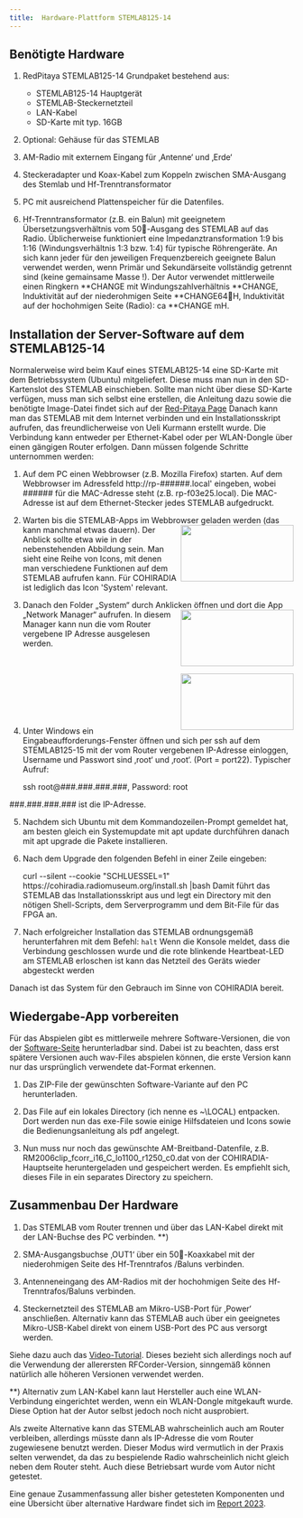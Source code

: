 ```yaml
---
title:  Hardware-Plattform STEMLAB125-14
---
```

## Benötigte Hardware

1.	RedPitaya STEMLAB125-14 Grundpaket bestehend aus:
   
      * STEMLAB125-14 Hauptgerät
      * STEMLAB-Steckernetzteil
      * LAN-Kabel
      * SD-Karte mit typ. 16GB

2. Optional: Gehäuse für das STEMLAB

3. AM-Radio mit externem Eingang für ‚Antenne‘ und ‚Erde‘

4.	Steckeradapter und Koax-Kabel zum Koppeln zwischen SMA-Ausgang des Stemlab und Hf-Trenntransformator

5.	PC mit ausreichend Plattenspeicher für die Datenfiles.

6.	Hf-Trenntransformator (z.B. ein Balun) mit geeignetem Übersetzungsverhältnis vom 50-Ausgang des STEMLAB auf das Radio. Üblicherweise funktioniert eine Impedanztransformation 1:9 bis 1:16 (Windungsverhältnis 1:3 bzw. 1:4) für typische Röhrengeräte. An sich kann jeder für den jeweiligen Frequenzbereich geeignete Balun verwendet werden, wenn Primär und Sekundärseite vollständig getrennt sind (keine gemainsame Masse !). Der Autor verwendet mittlerweile einen Ringkern **CHANGE mit Windungszahlverhältnis **CHANGE, Induktivität auf der niederohmigen Seite **CHANGE64H, Induktivität auf der hochohmigen Seite (Radio): ca **CHANGE mH. 

##	Installation der Server-Software auf dem STEMLAB125-14

Normalerweise wird beim Kauf eines STEMLAB125-14 eine SD-Karte mit dem Betriebssystem (Ubuntu) mitgeliefert. Diese muss man nun in den SD-Kartenslot des STEMLAB einschieben. Sollte man nicht über diese SD-Karte verfügen, muss man sich selbst eine erstellen, die Anleitung dazu sowie die  benötigte  Image-Datei findet sich auf der 
[Red-Pitaya Page](https://redpitaya.readthedocs.io/en/latest/quickStart/SDcard/SDcard.html)
Danach kann man das STEMLAB mit dem Internet verbinden und ein Installationsskript aufrufen, das freundlicherweise von Ueli Kurmann erstellt wurde. Die Verbindung kann entweder per Ethernet-Kabel oder per WLAN-Dongle über einen gängigen Router erfolgen. Dann müssen folgende Schritte unternommen werden:

1. Auf dem PC einen Webbrowser (z.B. Mozilla Firefox) starten. Auf dem Webbrowser im Adressfeld ht<span>tp://</span>rp-######.local' eingeben, wobei ###### für die MAC-Adresse steht (z.B. rp-f03e25.local). Die MAC-Adresse ist auf dem Ethernet-Stecker jedes STEMLAB aufgedruckt.
 
2. Warten bis die STEMLAB-Apps im Webbrowser geladen werden (das kann manchmal etwas dauern). <img align="right" width="200" height="100" src="https://cohiradia.radiomuseum.org/download/software/STEMLAB_Installation_Step1_sm.png" /> Der Anblick sollte etwa wie in der nebenstehenden Abbildung sein. Man sieht eine Reihe von Icons, mit denen man verschiedene Funktionen auf dem STEMLAB aufrufen kann. Für COHIRADIA ist lediglich das Icon 'System' relevant.

3. Danach den Folder „System“ durch Anklicken öffnen und dort die App „Network Manager“ aufrufen. <img align="right" width="200" height="100" src="https://cohiradia.radiomuseum.org/download/software/STEMLAB_Installation_Step2.png" /> In diesem Manager kann nun die vom Router vergebene IP Adresse ausgelesen werden.                           

&nbsp;

<img align="right" width="200" height="100" src="https://cohiradia.radiomuseum.org/download/software/STEMLAB_Installation_Step3.png" /> 

&nbsp;

&nbsp;

&nbsp;

4. Unter Windows ein Eingabeaufforderungs-Fenster öffnen und sich per ssh auf dem STEMLAB125-15 mit der vom Router vergebenen IP-Adresse einloggen, Username und Passwort sind ‚root‘ und ‚root‘.  (Port = port22). Typischer Aufruf: 

    ssh root@###.###.###.###, 	Password: root

###.###.###.### ist die IP-Adresse.

5. Nachdem sich Ubuntu mit dem Kommandozeilen-Prompt gemeldet hat, am besten gleich ein Systemupdate mit apt update durchführen danach mit apt upgrade die Pakete installieren.

6. Nach dem Upgrade den folgenden Befehl in einer Zeile eingeben:

    curl --silent --cookie "SCHLUESSEL=1" ht<span>tps://</span>cohiradia.radiomuseum.org/install.sh |bash
    Damit führt das STEMLAB das Installationsskript aus und legt ein Directory mit den nötigen Shell-Scripts, dem Serverprogramm und dem Bit-File für das FPGA an. 

7. Nach erfolgreicher Installation das STEMLAB ordnungsgemäß herunterfahren mit dem Befehl:
`halt`
Wenn die Konsole meldet, dass die Verbindung geschlossen wurde und die rote blinkende Heartbeat-LED am STEMLAB erloschen ist kann das Netzteil des Geräts wieder abgesteckt werden

Danach ist das System für den Gebrauch im Sinne von COHIRADIA bereit.

## Wiedergabe-App vorbereiten

Für das Abspielen gibt es mittlerweile mehrere Software-Versionen, die von der [Software-Seite](https://www.radiomuseum.org/cohiradia/software.html) herunterladbar sind. Dabei ist zu beachten, dass erst spätere Versionen auch wav-Files abspielen können, die erste Version kann nur das ursprünglich verwendete dat-Format erkennen.

1. Das ZIP-File der gewünschten Software-Variante auf den PC herunterladen.

2. Das File auf ein lokales Directory (ich nenne es ~\LOCAL) entpacken. Dort werden nun das exe-File sowie einige Hilfsdateien und Icons sowie die Bedienungsanleitung als pdf angelegt.

3. Nun muss nur noch das gewünschte AM-Breitband-Datenfile, z.B. RM2006clip_fcorr_i16_C_lo1100_r1250_c0.dat von der COHIRADIA-Hauptseite heruntergeladen und gespeichert werden. Es empfiehlt sich, dieses File in ein separates Directory zu speichern.

## Zusammenbau Der Hardware

1.	Das STEMLAB vom Router trennen und über das LAN-Kabel direkt mit der LAN-Buchse des PC verbinden. **) 

2.	SMA-Ausgangsbuchse ‚OUT1‘ über ein 50-Koaxkabel mit der niederohmigen Seite des Hf-Trenntrafos /Baluns verbinden. 

3. Antenneneingang des AM-Radios mit der hochohmigen Seite des Hf-Trenntrafos/Baluns verbinden.

4.	Steckernetzteil  des STEMLAB am Mikro-USB-Port für ‚Power‘ anschließen. Alternativ kann das STEMLAB auch über ein geeignetes Mikro-USB-Kabel direkt von einem USB-Port des PC aus versorgt werden.

Siehe dazu auch  das [Video-Tutorial](https://cohiradia.radiomuseum.org/download/COHIRADIA_Installations_Tutorial.mp4). Dieses bezieht sich allerdings noch auf die Verwendung der allerersten RFCorder-Version, sinngemäß können natürlich alle höheren Versionen verwendet werden.

**) Alternativ zum LAN-Kabel kann laut Hersteller auch eine WLAN-Verbindung eingerichtet werden, wenn ein WLAN-Dongle mitgekauft wurde. Diese Option hat der Autor selbst jedoch noch nicht ausprobiert. 

Als zweite Alternative kann das STEMLAB wahrscheinlich auch am Router verbleiben, allerdings müsste dann als IP-Adresse die vom Router zugewiesene benutzt werden. Dieser Modus wird vermutlich in der Praxis selten verwendet, da das zu bespielende Radio wahrscheinlich nicht gleich neben dem Router steht. Auch diese Betriebsart wurde vom Autor nicht getestet.





Eine genaue Zusammenfassung aller bisher getesteten Komponenten und eine Übersicht über alternative Hardware findet sich im [Report 2023](https://cohiradia.radiomuseum.org/download/docs/Documentation/COHIRADIA_Report2023_dt.pdf).

<!-- comment -->

